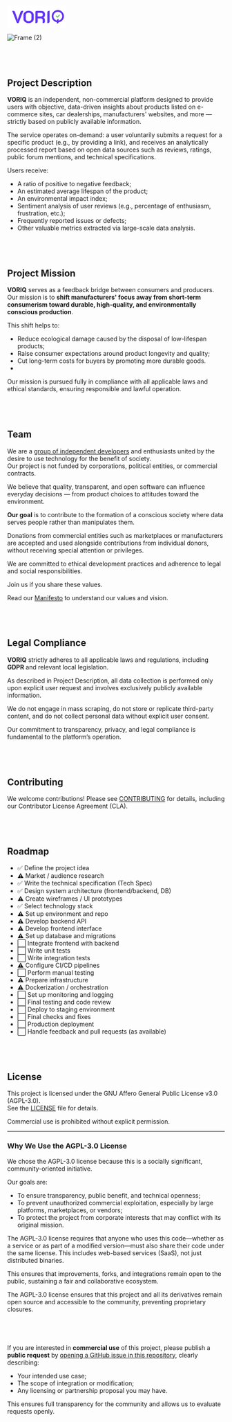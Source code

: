 <svg width="136" height="51" viewBox="0 0 136 51" fill="none" xmlns="http://www.w3.org/2000/svg">
<g clip-path="url(#clip0_403_1528)">
<rect width="136" height="51" fill="white"/>
<path d="M24.32 40.36C23.04 40.36 22.1733 39.7733 21.72 38.6L11.52 12.16C11.7867 12.0267 12.1467 11.9067 12.6 11.8C13.0533 11.6933 13.4533 11.64 13.8 11.64C15.9067 11.64 17.2667 12.4933 17.88 14.2L24.04 31.44L23.08 34L23.52 34.16L30.72 14.2C31.36 12.4933 32.72 11.64 34.8 11.64C35.1467 11.64 35.5467 11.6933 36 11.8C36.4533 11.9067 36.8267 12.0267 37.12 12.16L26.92 38.6C26.7067 39.16 26.3733 39.6 25.92 39.92C25.4933 40.2133 24.96 40.36 24.32 40.36ZM49.4547 40.36C47.268 40.36 45.268 39.9333 43.4547 39.08C41.6414 38.2 40.2014 37.0133 39.1347 35.52C38.0947 34.0267 37.5747 32.4 37.5747 30.64V21.32C37.5747 19.56 38.0947 17.9467 39.1347 16.48C40.2014 14.9867 41.6414 13.8133 43.4547 12.96C45.268 12.08 47.268 11.64 49.4547 11.64C51.6414 11.64 53.6414 12.08 55.4547 12.96C57.2947 13.8133 58.7347 14.9867 59.7747 16.48C60.8414 17.9467 61.3747 19.56 61.3747 21.32V30.64C61.3747 32.4 60.8414 34.0267 59.7747 35.52C58.7347 37.0133 57.2947 38.2 55.4547 39.08C53.6414 39.9333 51.6414 40.36 49.4547 40.36ZM49.4547 35.68C51.4547 35.68 53.0547 35.2133 54.2547 34.28C55.4547 33.32 56.0547 32.08 56.0547 30.56V21.44C56.0547 19.8933 55.4547 18.6533 54.2547 17.72C53.0547 16.76 51.4547 16.28 49.4547 16.28C47.4814 16.28 45.8947 16.76 44.6947 17.72C43.4947 18.6533 42.8947 19.8933 42.8947 21.44V30.56C42.8947 32.08 43.4947 33.32 44.6947 34.28C45.8947 35.2133 47.4814 35.68 49.4547 35.68ZM65.2506 14.44C65.2506 13.7467 65.504 13.1733 66.0106 12.72C66.5173 12.24 67.1573 12 67.9306 12H78.6106C81.4906 12 83.7173 12.76 85.2906 14.28C86.8906 15.8 87.6906 17.9333 87.6906 20.68C87.6906 22.2533 87.3706 23.5867 86.7306 24.68C86.0906 25.7467 85.1173 26.6 83.8106 27.24V27.36C86.1573 28.4 87.3306 30.3733 87.3306 33.28V36.4C87.3306 37.68 86.8773 38.6667 85.9706 39.36C85.064 40.0267 83.7306 40.36 81.9706 40.36V33.52C81.9706 32.1067 81.6906 31.0667 81.1306 30.4C80.5706 29.7333 79.7173 29.4 78.5706 29.4H70.5306V36.4C70.5306 37.7067 70.0773 38.6933 69.1706 39.36C68.2906 40.0267 66.984 40.36 65.2506 40.36V14.44ZM78.3306 24.84C79.6106 24.84 80.5973 24.48 81.2906 23.76C81.984 23.0133 82.3306 21.9733 82.3306 20.64C82.3306 17.92 80.9973 16.56 78.3306 16.56H70.5306V24.84H78.3306ZM92.8084 15.64C92.8084 14.3867 93.2751 13.4133 94.2084 12.72C95.1418 12 96.4618 11.64 98.1684 11.64V36.36C98.1684 37.64 97.7018 38.6267 96.7684 39.32C95.8351 40.0133 94.5151 40.36 92.8084 40.36V15.64Z" fill="#6135F4"/>
<path d="M117.22 36.4392C123.968 36.4392 129.439 30.9683 129.439 24.2196C129.439 17.4709 123.968 12 117.22 12C110.471 12 105 17.4709 105 24.2196C105 30.9683 110.471 36.4392 117.22 36.4392Z" stroke="#6135F4" stroke-width="4"/>
<path d="M111.997 23.4039C112.784 22.6285 114.05 22.6378 114.826 23.4245L117.634 26.2734L116.209 27.6773L111.997 23.4039V23.4039Z" fill="#54C340"/>
<path d="M122.512 21.4142C121.731 20.6332 120.464 20.6332 119.683 21.4142L114.998 26.0998L116.412 27.514L122.512 21.4142V21.4142Z" fill="#54C340"/>
<path d="M115 34C115 32.3431 116.343 31 118 31H119V38C119 39.6569 117.657 41 116 41H115V34Z" fill="#6135F4"/>
</g>
<defs>
<clipPath id="clip0_403_1528">
<rect width="136" height="51" fill="white"/>
</clipPath>
</defs>
</svg>

![Frame (2)](https://github.com/user-attachments/assets/47a20695-aeba-41b1-8901-ced4bcbf6214)

## &nbsp;

## Project Description

**VORIQ** is an independent, non-commercial platform designed to provide users with objective, data-driven insights about products listed on e-commerce sites, car dealerships, manufacturers' websites, and more — strictly based on publicly available information.

The service operates on-demand: a user voluntarily submits a request for a specific product (e.g., by providing a link), and receives an analytically processed report based on open data sources such as reviews, ratings, public forum mentions, and technical specifications.

Users receive:

* A ratio of positive to negative feedback;
* An estimated average lifespan of the product;
* An environmental impact index;
* Sentiment analysis of user reviews (e.g., percentage of enthusiasm, frustration, etc.);
* Frequently reported issues or defects;
* Other valuable metrics extracted via large-scale data analysis.

## &nbsp;

## Project Mission

**VORIQ** serves as a feedback bridge between consumers and producers.
Our mission is to **shift manufacturers' focus away from short-term consumerism toward durable, high-quality, and environmentally conscious production**.

This shift helps to:

* Reduce ecological damage caused by the disposal of low-lifespan products;
* Raise consumer expectations around product longevity and quality;
* Cut long-term costs for buyers by promoting more durable goods.
* 
Our mission is pursued fully in compliance with all applicable laws and ethical standards, ensuring responsible and lawful operation.

## &nbsp;

## Team

We are a [group of independent developers](./TEAM.md) and enthusiasts united by the desire to use technology for the benefit of society.  
Our project is not funded by corporations, political entities, or commercial contracts.

We believe that quality, transparent, and open software can influence everyday decisions — from product choices to attitudes toward the environment.

**Our goal** is to contribute to the formation of a conscious society where data serves people rather than manipulates them.

Donations from commercial entities such as marketplaces or manufacturers are accepted and used alongside contributions from individual donors, without receiving special attention or privileges.

We are committed to ethical development practices and adherence to legal and social responsibilities.

Join us if you share these values.  

Read our [Manifesto](./MANIFESTO.md) to understand our values and vision.

## &nbsp;

## Legal Compliance
**VORIQ** strictly adheres to all applicable laws and regulations, including **GDPR** and relevant local legislation.

As described in Project Description, all data collection is performed only upon explicit user request and involves exclusively publicly available information.

We do not engage in mass scraping, do not store or replicate third-party content, and do not collect personal data without explicit user consent.

Our commitment to transparency, privacy, and legal compliance is fundamental to the platform’s operation.

## &nbsp;

## Contributing

We welcome contributions! Please see [CONTRIBUTING](./CONTRIBUTING.md) for details, including our Contributor License Agreement (CLA).

## &nbsp;

## Roadmap

- ✅ Define the project idea  
- ⚠️ Market / audience research  
- ✅ Write the technical specification (Tech Spec)  
- ✅ Design system architecture (frontend/backend, DB)  
- ⚠️ Create wireframes / UI prototypes  
- ✅ Select technology stack  
- ⚠️ Set up environment and repo  
- ⚠️ Develop backend API  
- ⚠️ Develop frontend interface  
- ⚠️ Set up database and migrations  
- ⬜ Integrate frontend with backend  
- ⬜ Write unit tests  
- ⬜ Write integration tests  
- ⚠️ Configure CI/CD pipelines  
- ⬜ Perform manual testing  
- ⚠️ Prepare infrastructure  
- ⚠️ Dockerization / orchestration  
- ⬜ Set up monitoring and logging  
- ⬜ Final testing and code review  
- ⬜ Deploy to staging environment  
- ⬜ Final checks and fixes  
- ⬜ Production deployment  
- ⬜ Handle feedback and pull requests (as available)


## &nbsp;

## License

This project is licensed under the GNU Affero General Public License v3.0 (AGPL-3.0).  
See the [LICENSE](./LICENSE) file for details.

Commercial use is prohibited without explicit permission.

---

### Why We Use the AGPL-3.0 License

We chose the AGPL-3.0 license because this is a socially significant, community-oriented initiative.

Our goals are:

- To ensure transparency, public benefit, and technical openness;  
- To prevent unauthorized commercial exploitation, especially by large platforms, marketplaces, or vendors;  
- To protect the project from corporate interests that may conflict with its original mission.

The AGPL-3.0 license requires that anyone who uses this code—whether as a service or as part of a modified version—must also share their code under the same license. This includes web-based services (SaaS), not just distributed binaries.

This ensures that improvements, forks, and integrations remain open to the public, sustaining a fair and collaborative ecosystem.

The AGPL-3.0 license ensures that this project and all its derivatives remain open source and accessible to the community, preventing proprietary closures.

## &nbsp;

If you are interested in **commercial use** of this project, please publish a **public request** by [opening a GitHub issue in this repository](../../issues), clearly describing:

- Your intended use case;  
- The scope of integration or modification;  
- Any licensing or partnership proposal you may have.

This ensures full transparency for the community and allows us to evaluate requests openly.


